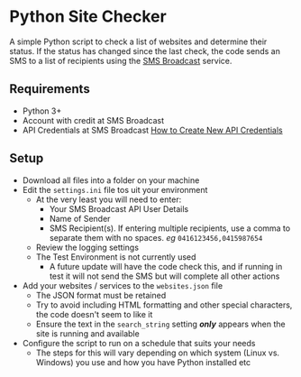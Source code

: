 # Python Site Checker
A simple Python script to check a list of websites and determine their status.  If the status has changed since the last check, the code sends an SMS to a list of recipients using the [SMS Broadcast](https://app.smsbroadcast.com.au) service.

## Requirements
- Python 3+
- Account with credit at SMS Broadcast
- API Credentials at SMS Broadcast [How to Create New API Credentials](https://support.smsbroadcast.com.au/hc/en-us/articles/4413677982607-How-to-Create-New-API-Credentials)

## Setup
- Download all files into a folder on your machine
- Edit the `settings.ini` file tos uit your environment
  - At the very least you will need to enter:
    - Your SMS Broadcast API User Details
    - Name of Sender
    - SMS Recipient(s).  If entering multiple recipients, use a comma to separate them with no spaces. *eg* `0416123456,0415987654`
  - Review the logging settings
  - The Test Environment is not currently used
    - A future update will have the code check this, and if running in test it will not send the SMS but will complete all other actions
- Add your websites / services to the `websites.json` file
  - The JSON format must be retained
  - Try to avoid including HTML formatting and other special characters, the code doesn't seem to like it
  - Ensure the text in the `search_string` setting **_only_** appears when the site is running and available
- Configure the script to run on a schedule that suits your needs
  - The steps for this will vary depending on which system (Linux vs. Windows) you use and how you have Python installed etc
